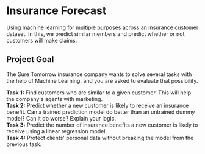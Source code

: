 # Insurance Forecast
Using machine learning for multiple purposes across an insurance customer dataset. In this, we predict similar members and predict whether or not customers will make claims.

## Project Goal
The Sure Tomorrow insurance company wants to solve several tasks with the help of Machine Learning, and you are asked to evaluate that possibility.

**Task 1:** Find customers who are similar to a given customer. This will help the company's agents with marketing.\
**Task 2:** Predict whether a new customer is likely to receive an insurance benefit. Can a trained prediction model do better than an untrained dummy model? Can it do worse? Explain your logic.\
**Task 3:** Predict the number of insurance benefits a new customer is likely to receive using a linear regression model.\
**Task 4:** Protect clients' personal data without breaking the model from the previous task.
